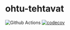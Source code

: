 # ohtu-tehtavat

![Github Actions](https://github.com/lautanal/ohtu-tehtavat/workflows/CI/badge.svg)
[![codecov](https://codecov.io/gh/lautanal/ohtu-tehtavat/branch/main/graph/badge.svg?token=508AHQZ86R)](https://codecov.io/gh/lautanal/ohtu-tehtavat)
